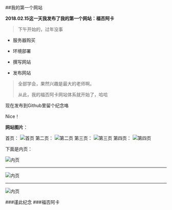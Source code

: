 ##我的第一个网站


**2018.02.15这一天我发布了我的第一个网站：福否阿卡**


> 下午开始的，过年没事
> 
> 
- 服务器购买
> 
> 
- 环境部署
> 
> 
- 撰写网站
> 
> 
- 发布网站
> 
> 全部学会，果然兴趣是最大的老师啊。
> 
> 从此，我的福否阿卡网站体系就开始了，哈哈

现在发布到Github里留个纪念咯

Nice！

**网站图片**：

首页：
![首页](https://s1.ax2x.com/2018/12/13/5Qp8ya.png)
第二页：
![第二页](https://s1.ax2x.com/2018/12/13/5QpS8z.png)
第三页：
![第三页](https://s1.ax2x.com/2018/12/13/5QpiFS.png)
第四页：
![第四页](https://s1.ax2x.com/2018/12/13/5Qpxuh.png)

下面是内页：

![内页](https://s1.ax2x.com/2018/12/13/5Qp2tH.png)


----------


![内页](https://s1.ax2x.com/2018/12/13/5Qp7wN.png)


----------


![内页](https://s1.ax2x.com/2018/12/13/5QpgGu.png)

###谨此纪念
###福否阿卡